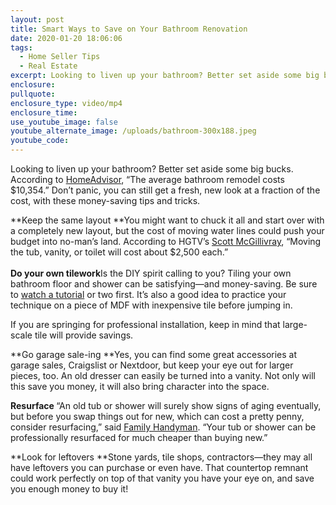 ```yaml
---
layout: post
title: Smart Ways to Save on Your Bathroom Renovation
date: 2020-01-20 18:06:06
tags:
  - Home Seller Tips
  - Real Estate
excerpt: Looking to liven up your bathroom? Better set aside some big bucks.
enclosure:
pullquote:
enclosure_type: video/mp4
enclosure_time:
use_youtube_image: false
youtube_alternate_image: /uploads/bathroom-300x188.jpeg
youtube_code:
---
```


Looking to liven up your bathroom? Better set aside some big bucks. According to&nbsp;[HomeAdvisor](https://www.homeadvisor.com/cost/bathrooms/remodel-a-bathroom/), “The average bathroom remodel costs $10,354.” Don’t panic, you can still get a fresh, new look at a fraction of the cost, with these money-saving tips and tricks.

**Keep the same layout&nbsp;**You might want to chuck it all and start over with a completely new layout, but the cost of moving water lines could push your budget into no-man’s land. According to HGTV’s&nbsp;[Scott McGillivray](https://www.hgtv.ca/scott-mcgillivray/photos/scott-mcgillivrays-inexpensive-bathroom-remodel-ideas-1927622/), “Moving the tub, vanity, or toilet will cost about $2,500 each.”<br><br>**Do your own tilework**Is the DIY spirit calling to you? Tiling your own bathroom floor and shower can be satisfying—and money-saving. Be sure to&nbsp;[watch a tutorial](https://www.lowes.com/n/how-to/install-floor-tile)&nbsp;or two first. It’s also a good idea to practice your technique on a piece of MDF with inexpensive tile before jumping in.

If you are springing for professional installation, keep in mind that large-scale tile will provide savings.

**Go garage sale-ing&nbsp;**Yes, you can find some great accessories at garage sales, Craigslist or Nextdoor, but keep your eye out for larger pieces, too. An old dresser can easily be turned into a vanity. Not only will this save you money, it will also bring character into the space.

**Resurface&nbsp;**“An old tub or shower will surely show signs of aging eventually, but before you swap things out for new, which can cost a pretty penny, consider resurfacing,” said&nbsp;[Family Handyman](https://www.familyhandyman.com/bathroom/10-ways-to-save-money-during-your-bathroom-renovation/). “Your tub or shower can be professionally resurfaced for much cheaper than buying new.”

**Look for leftovers&nbsp;**Stone yards, tile shops, contractors—they may all have leftovers you can purchase or even have. That countertop remnant could work perfectly on top of that vanity you have your eye on, and save you enough money to buy it\!